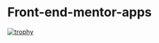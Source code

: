 # Front-end-mentor-apps
[![trophy](https://github-profile-trophy.vercel.app/?username=Anwar77-b)](https://github.com/ryo-ma/github-profile-trophy)
